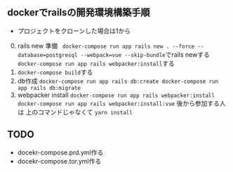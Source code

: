 ## dockerでrailsの開発環境構築手順
  * プロジェクトをクローンした場合は1から
  0. rails new 準備
    ` docker-compose run app rails new . --force --database=postgresql --webpack=vue --skip-bundle`でrails newする
    `docker-compose run app rails webpacker:install`する
  1. `docker-compose build`する
  2. db作成
    ```
      docker-compose run app rails db:create
      docker-compose run app rails db:migrate
    ```
  3. webpacker install
    ```
      docker-compose run app rails webpacker:install
      docker-compose run app rails webpacker:install:vue
    ```
    後から参加する人は
    上のコマンドじゃなくて
    `yarn install`

## TODO
  * docekr-compose.prd.yml作る
  * docekr-compose.tor.yml作る
